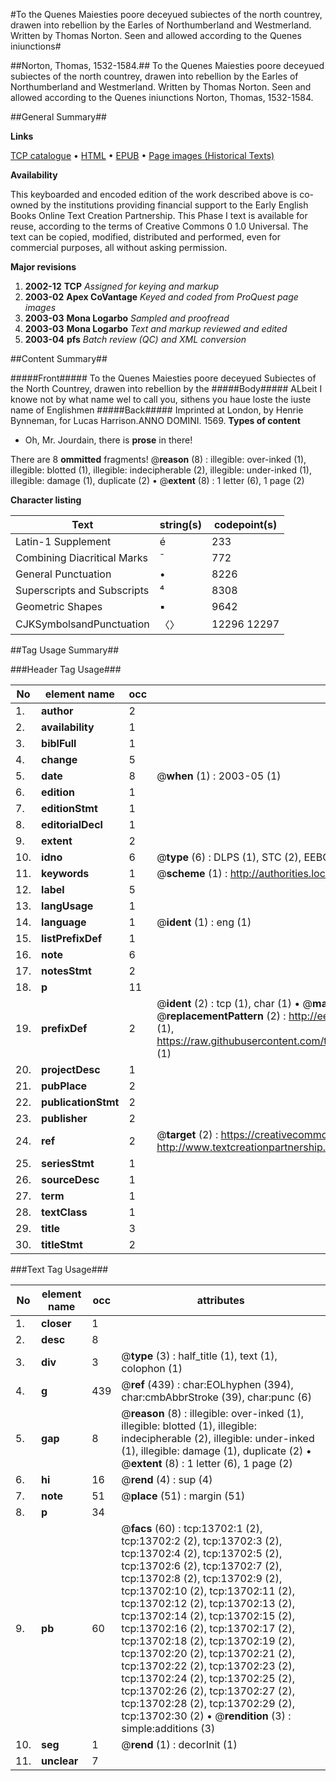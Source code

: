 #To the Quenes Maiesties poore deceyued subiectes of the north countrey, drawen into rebellion by the Earles of Northumberland and Westmerland. Written by Thomas Norton. Seen and allowed according to the Quenes iniunctions#

##Norton, Thomas, 1532-1584.##
To the Quenes Maiesties poore deceyued subiectes of the north countrey, drawen into rebellion by the Earles of Northumberland and Westmerland. Written by Thomas Norton. Seen and allowed according to the Quenes iniunctions
Norton, Thomas, 1532-1584.

##General Summary##

**Links**

[TCP catalogue](http://www.ota.ox.ac.uk/tcp/)  • 
[HTML](http://tei.it.ox.ac.uk/tcp/Texts-HTML/free/A08/A08357.html)  • 
[EPUB](http://tei.it.ox.ac.uk/tcp/Texts-EPUB/free/A08/A08357.epub) • 
[Page images (Historical Texts)](https://data.historicaltexts.jisc.ac.uk/view?pubId=eebo-99848595e&pageId=eebo-99848595e-13702-1)

**Availability**

This keyboarded and encoded edition of the
	       work described above is co-owned by the institutions
	       providing financial support to the Early English Books
	       Online Text Creation Partnership. This Phase I text is
	       available for reuse, according to the terms of Creative
	       Commons 0 1.0 Universal. The text can be copied,
	       modified, distributed and performed, even for
	       commercial purposes, all without asking permission.

**Major revisions**

1. __2002-12__ __TCP__ *Assigned for keying and markup*
1. __2003-02__ __Apex CoVantage__ *Keyed and coded from ProQuest page images*
1. __2003-03__ __Mona Logarbo__ *Sampled and proofread*
1. __2003-03__ __Mona Logarbo__ *Text and markup reviewed and edited*
1. __2003-04__ __pfs__ *Batch review (QC) and XML conversion*

##Content Summary##

#####Front#####
To the Quenes Maiesties poore deceyued Subiectes of the North Countrey, drawen into rebellion by the
#####Body#####
ALbeit I knowe not by what name wel to call you, sithens you haue loste the iuste name of Englishmen
#####Back#####
Imprinted at London, by Henrie Bynneman, for Lucas Harrison.ANNO DOMINI. 1569.
**Types of content**

  * Oh, Mr. Jourdain, there is **prose** in there!

There are 8 **ommitted** fragments! 
 @__reason__ (8) : illegible: over-inked (1), illegible: blotted (1), illegible: indecipherable (2), illegible: under-inked (1), illegible: damage (1), duplicate (2)  •  @__extent__ (8) : 1 letter (6), 1 page (2)

**Character listing**


|Text|string(s)|codepoint(s)|
|---|---|---|
|Latin-1 Supplement|é|233|
|Combining             Diacritical Marks|̄|772|
|General Punctuation|•|8226|
|Superscripts             and Subscripts|⁴|8308|
|Geometric Shapes|▪|9642|
|CJKSymbolsandPunctuation|〈〉|12296 12297|

##Tag Usage Summary##

###Header Tag Usage###

|No|element name|occ|attributes|
|---|---|---|---|
|1.|__author__|2||
|2.|__availability__|1||
|3.|__biblFull__|1||
|4.|__change__|5||
|5.|__date__|8| @__when__ (1) : 2003-05 (1)|
|6.|__edition__|1||
|7.|__editionStmt__|1||
|8.|__editorialDecl__|1||
|9.|__extent__|2||
|10.|__idno__|6| @__type__ (6) : DLPS (1), STC (2), EEBO-CITATION (1), PROQUEST (1), VID (1)|
|11.|__keywords__|1| @__scheme__ (1) : http://authorities.loc.gov/ (1)|
|12.|__label__|5||
|13.|__langUsage__|1||
|14.|__language__|1| @__ident__ (1) : eng (1)|
|15.|__listPrefixDef__|1||
|16.|__note__|6||
|17.|__notesStmt__|2||
|18.|__p__|11||
|19.|__prefixDef__|2| @__ident__ (2) : tcp (1), char (1)  •  @__matchPattern__ (2) : ([0-9\-]+):([0-9IVX]+) (1), (.+) (1)  •  @__replacementPattern__ (2) : http://eebo.chadwyck.com/downloadtiff?vid=$1&page=$2 (1), https://raw.githubusercontent.com/textcreationpartnership/Texts/master/tcpchars.xml#$1 (1)|
|20.|__projectDesc__|1||
|21.|__pubPlace__|2||
|22.|__publicationStmt__|2||
|23.|__publisher__|2||
|24.|__ref__|2| @__target__ (2) : https://creativecommons.org/publicdomain/zero/1.0/ (1), http://www.textcreationpartnership.org/docs/. (1)|
|25.|__seriesStmt__|1||
|26.|__sourceDesc__|1||
|27.|__term__|1||
|28.|__textClass__|1||
|29.|__title__|3||
|30.|__titleStmt__|2||


###Text Tag Usage###

|No|element name|occ|attributes|
|---|---|---|---|
|1.|__closer__|1||
|2.|__desc__|8||
|3.|__div__|3| @__type__ (3) : half_title (1), text (1), colophon (1)|
|4.|__g__|439| @__ref__ (439) : char:EOLhyphen (394), char:cmbAbbrStroke (39), char:punc (6)|
|5.|__gap__|8| @__reason__ (8) : illegible: over-inked (1), illegible: blotted (1), illegible: indecipherable (2), illegible: under-inked (1), illegible: damage (1), duplicate (2)  •  @__extent__ (8) : 1 letter (6), 1 page (2)|
|6.|__hi__|16| @__rend__ (4) : sup (4)|
|7.|__note__|51| @__place__ (51) : margin (51)|
|8.|__p__|34||
|9.|__pb__|60| @__facs__ (60) : tcp:13702:1 (2), tcp:13702:2 (2), tcp:13702:3 (2), tcp:13702:4 (2), tcp:13702:5 (2), tcp:13702:6 (2), tcp:13702:7 (2), tcp:13702:8 (2), tcp:13702:9 (2), tcp:13702:10 (2), tcp:13702:11 (2), tcp:13702:12 (2), tcp:13702:13 (2), tcp:13702:14 (2), tcp:13702:15 (2), tcp:13702:16 (2), tcp:13702:17 (2), tcp:13702:18 (2), tcp:13702:19 (2), tcp:13702:20 (2), tcp:13702:21 (2), tcp:13702:22 (2), tcp:13702:23 (2), tcp:13702:24 (2), tcp:13702:25 (2), tcp:13702:26 (2), tcp:13702:27 (2), tcp:13702:28 (2), tcp:13702:29 (2), tcp:13702:30 (2)  •  @__rendition__ (3) : simple:additions (3)|
|10.|__seg__|1| @__rend__ (1) : decorInit (1)|
|11.|__unclear__|7||
